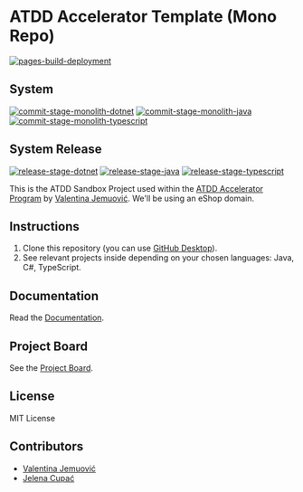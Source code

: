 # ATDD Accelerator Template (Mono Repo)

[![pages-build-deployment](https://github.com/optivem/atdd-accelerator-template-mono-repo/actions/workflows/pages/pages-build-deployment/badge.svg)](https://github.com/optivem/atdd-accelerator-template-mono-repo/actions/workflows/pages/pages-build-deployment)

## System

[![commit-stage-monolith-dotnet](https://github.com/optivem/atdd-accelerator-template-mono-repo/actions/workflows/commit-stage-monolith-dotnet.yml/badge.svg)](https://github.com/optivem/atdd-accelerator-template-mono-repo/actions/workflows/commit-stage-monolith-dotnet.yml)
[![commit-stage-monolith-java](https://github.com/optivem/atdd-accelerator-template-mono-repo/actions/workflows/commit-stage-monolith-java.yml/badge.svg)](https://github.com/optivem/atdd-accelerator-template-mono-repo/actions/workflows/commit-stage-monolith-java.yml)
[![commit-stage-monolith-typescript](https://github.com/optivem/atdd-accelerator-template-mono-repo/actions/workflows/commit-stage-monolith-typescript.yml/badge.svg)](https://github.com/optivem/atdd-accelerator-template-mono-repo/actions/workflows/commit-stage-monolith-typescript.yml)

## System Release

[![release-stage-dotnet](https://github.com/optivem/atdd-accelerator-template-mono-repo/actions/workflows/release-stage-dotnet.yml/badge.svg)](https://github.com/optivem/atdd-accelerator-template-mono-repo/actions/workflows/release-stage-dotnet.yml)
[![release-stage-java](https://github.com/optivem/atdd-accelerator-template-mono-repo/actions/workflows/release-stage-java.yml/badge.svg)](https://github.com/optivem/atdd-accelerator-template-mono-repo/actions/workflows/release-stage-java.yml)
[![release-stage-typescript](https://github.com/optivem/atdd-accelerator-template-mono-repo/actions/workflows/release-stage-typescript.yml/badge.svg)](https://github.com/optivem/atdd-accelerator-template-mono-repo/actions/workflows/release-stage-typescript.yml)

This is the ATDD Sandbox Project used within the [ATDD Accelerator Program](https://atdd-accelerator.optivem.com/) by [Valentina Jemuović](https://www.linkedin.com/in/valentinajemuovic/). We'll be using an eShop domain.

## Instructions

1. Clone this repository (you can use [GitHub Desktop](https://desktop.github.com/download/)).
2. See relevant projects inside depending on your chosen languages: Java, C#, TypeScript.

## Documentation

Read the [Documentation](https://optivem.github.io/atdd-accelerator-template-mono-repo/).

## Project Board

See the [Project Board](https://github.com/orgs/optivem/projects/3/views/1).

## License

MIT License

## Contributors

- [Valentina Jemuović](https://www.linkedin.com/in/valentinajemuovic/)
- [Jelena Cupać](https://www.linkedin.com/in/jelenacupac/)
